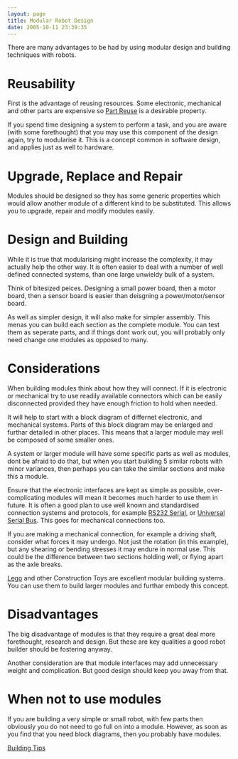 ```yaml
---
layout: page
title: Modular Robot Design
date: 2005-10-11 23:39:35
---
```

<p>There are many advantages to be had by using modular design and building techniques with robots.
</p>
<h1 id="Reusability">Reusability</h1>
<p>First is the advantage of reusing resources. Some electronic, mechanical and other parts are expensive so <a class="wiki" href="/wiki/part_reuse.html" title="Part Reuse">Part Reuse</a> is a desirable property.
</p>
<p>If you spend time designing a system to perform a task, and you are aware (with some forethought) that you may use this component of the design again, try to modularise it. This is a concept common in software design, and applies just as well to hardware.
</p>
<h1 id="Upgrade_Replace_and_Repair">Upgrade, Replace and Repair</h1>
<p>Modules should be designed so they has some generic properties which would allow another module of a different kind to be substituted. This allows you to upgrade, repair and modify modules easily.
</p>
<h1 id="Design_and_Building">Design and Building</h1>
<p>While it is true that modularising might increase the complexity, it may actually help the other way. It is often easier to deal with a number of well defined connected systems, than one large unwieldy bulk of a system.
</p>
<p>Think of bitesized peices. Designing a small power board, then a motor board, then a sensor board is easier than deisgning a power/motor/sensor board.
</p>
<p>As well as simpler design, it will also make for simpler assembly. This menas you can build each section as the complete module. You can test them as seperate parts, and if things dont work out, you will probably only need change one modules as opposed to many.
</p>
<h1 id="Considerations">Considerations</h1>
<p>When building modules think about how they will connect. If it is electronic or mechanical try to use readily available connectors which can be easily disconnected provided they have enough friction to hold when needed.
</p>
<p>It will help to start with a block diagram of differnet electronic, and mechanical systems. Parts of this block diagram may be enlarged and furthar detailed in other places. This means that a larger module may well be composed of some smaller ones.
</p>
<p>A system or larger module will have some specific parts as well as modules, dont be afraid to do that, but when you start building 5 similar robots with minor variances, then perhaps you can take the similar sections and make this a module.
</p>
<p>Ensure that the electronic interfaces are kept as simple as possible, over-complicating modules will mean it becomes much harder to use them in future. It is often a good plan to use well known and standardised connection systems and protocols, for example <a class="wiki" href="/wiki/serial_data_stream.html" title="Serial Data Stream">RS232 Serial</a>, or <a class="wiki" href="/wiki/universal_serial_bus.html" title="Universal Serial Bus">Universal Serial Bus</a>. This goes for mechanical connections too.
</p>
<p>If you are making a mechanical connection, for example a driving shaft, consider what forces it may undergo. Not just the rotation (in this example), but any shearing or bending stresses it may endure in normal use. This could be the difference between two sections holding well, or flying apart as the axle breaks.
</p>
<p><a class="wiki" href="/wiki/lego.html" title="The best known construction toy">Lego</a> and other Construction Toys are excellent modular building systems. You can use them to build larger modules and furthar embody this concept.
</p>
<h1 id="Disadvantages">Disadvantages</h1>
<p>The big disadvantage of modules is that they require a great deal more forethought, research and design. But these are key qualities a good robot builder should be fostering anyway.
</p>
<p>Another consideration are that module interfaces may add unnecessary weight and complication. But good design should keep you away from that.
</p>
<h1 id="When_not_to_use_modules">When not to use modules</h1>
<p>If you are building a very simple or small robot, with few parts then obviously you do not need to go full on into a module. However, as soon as you find that you need block diagrams, then you probably have modules.
</p>
<p><a class="wiki" href="/wiki/building_tips.html" title="Hints and helpers for actually building robots, and other stuff.">Building Tips</a>
</p>
